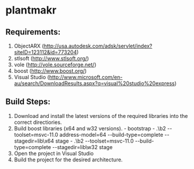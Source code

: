 plantmakr
=========

Requirements:
---------
  1. ObjectARX (http://usa.autodesk.com/adsk/servlet/index?siteID=123112&id=773204)
  2. stlsoft (http://www.stlsoft.org/)
  3. vole (http://vole.sourceforge.net/)
  4. boost (http://www.boost.org/)
  5. Visual Studio (http://www.microsoft.com/en-au/search/DownloadResults.aspx?q=visual%20studio%20express)
  
Build Steps:
---------
  1. Download and install the latest versions of the required libraries into the correct directiories.
  2. Build boost libraries (x64 and w32 versions). 
    - bootstrap
    - .\b2 --toolset=msvc-11.0 address-model=64 --build-type=complete --stagedir=lib\x64 stage
    - .\b2 --toolset=msvc-11.0 --build-type=complete --stagedir=lib\w32 stage
  3. Open the project in Visual Studio
  4. Build the project for the desired architecture.
